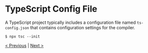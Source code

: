 # TypeScript Config File

A TypeScript project typically includes a configuration file named `ts-config.json` that contains configuration settings for the compiler.

```shell
$ npx tsc --init
```

[< Previous](playground.md) | [Next >](type-declaration-files.md)
